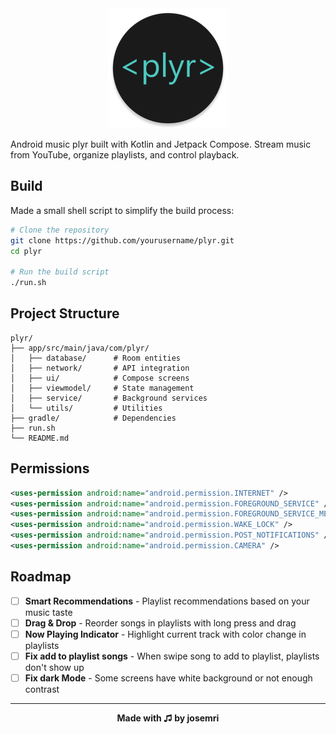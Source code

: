 <div align="center">
  <img src="app/src/main/res/mipmap-xxxhdpi/ic_launcher_round.webp" alt="Plyr" width="192"/>
</div>

Android music plyr built with Kotlin and Jetpack Compose. Stream music from YouTube, organize playlists, and control playback.

## Build

Made a small shell script to simplify the build process:

```bash
# Clone the repository
git clone https://github.com/yourusername/plyr.git
cd plyr

# Run the build script
./run.sh
```

## Project Structure

```
plyr/
├── app/src/main/java/com/plyr/
│   ├── database/      # Room entities
│   ├── network/       # API integration
│   ├── ui/            # Compose screens
│   ├── viewmodel/     # State management
│   ├── service/       # Background services
│   └── utils/         # Utilities
├── gradle/            # Dependencies
├── run.sh
└── README.md
```

## Permissions

```xml
<uses-permission android:name="android.permission.INTERNET" />
<uses-permission android:name="android.permission.FOREGROUND_SERVICE" />
<uses-permission android:name="android.permission.FOREGROUND_SERVICE_MEDIA_PLAYBACK" />
<uses-permission android:name="android.permission.WAKE_LOCK" />
<uses-permission android:name="android.permission.POST_NOTIFICATIONS" />
<uses-permission android:name="android.permission.CAMERA" />
```

## Roadmap

- [ ] **Smart Recommendations** - Playlist recommendations based on your music taste
- [ ] **Drag & Drop** - Reorder songs in playlists with long press and drag
- [ ] **Now Playing Indicator** - Highlight current track with color change in playlists
- [ ] **Fix add to playlist songs** - When swipe song to add to playlist, playlists don't show up
- [ ] **Fix dark Mode** - Some screens have white background or not enough contrast

---

<div align="center">
  <b>Made with ♫ by josemri</b>
</div>
